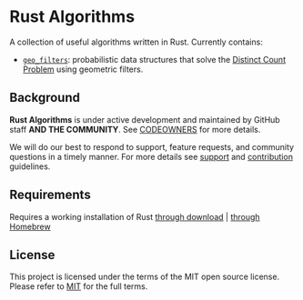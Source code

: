 # Rust Algorithms

A collection of useful algorithms written in Rust. Currently contains:

- [`geo_filters`](crates/geo_filters): probabilistic data structures that solve the [Distinct Count Problem](https://en.wikipedia.org/wiki/Count-distinct_problem) using geometric filters.

## Background

**Rust Algorithms** is under active development and maintained by GitHub staff **AND THE COMMUNITY**.
See [CODEOWNERS](CODEOWNERS) for more details.

We will do our best to respond to support, feature requests, and community questions in a timely manner.
For more details see [support](SUPPORT.md) and [contribution](CONTRIBUTING.md) guidelines.

## Requirements

Requires a working installation of Rust [through download](https://www.rust-lang.org/learn/get-started) | [through Homebrew](https://formulae.brew.sh/formula/rustup-init)

## License

This project is licensed under the terms of the MIT open source license. Please refer to [MIT](LICENSE) for the full terms.
